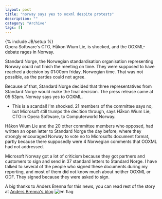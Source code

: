 ```yaml
--- 
layout: post 
title: "norway says yes to ooxml despite protests"
description: ""
category: "Archive"
tags: []
---
```

{% include JB/setup %}  
Opera Software's CTO, Håkon Wium Lie, is shocked, and the OOXML-debate rages in Norway.


Standard Norge, the Norwegian standardisation organisation representing Norway could not finish the meeting on time. They were supposed to have reached a decision by 01:00pm  friday, Norwegian time. That was not possible, as the parties could not agree.


Because of that, Standard Norge decided that three representatives from Standard Norge would make the final decision.  The press release came at 05:53pm. Norway says yes to OOXML.


- This is a scandal! I'm shocked. 21 members of the committee says no, but Microsoft still trumps the decition through, says Håkon Wium Lie, CTO in Opera Software, to Computerworld Norway.


Håkon Wium Lie and the 20 other committee members who opposed, had written an open letter to Standard Norge the day before, where they strongly encouraged Norway to vote no to Microsofts document format, partly because there supposedly were 4 Norwegian comments that OOXML had not addressed.


Microsoft Norway got a lot of criticism because they got partners and customers to sign and send in 37 standard letters to Standard Norge. I have talked to several of the people who signed these documents during my reporting, and most of them did not know much about neither OOXML or ODF. They signed because they were asked to sign.


A big thanks to Anders Brenna for this news, you can read rest of the story at <a href="http://blog.abrenna.com/despite-massive-protests-norway-says-yes-to-ooxml/">Anders Brenna's blog</a> <img src="http://cdn.umedia.no/img/flag/gb.png" alt="en flag"/>
